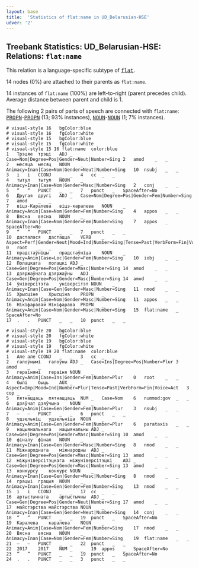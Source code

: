 ```yaml
---
layout: base
title:  'Statistics of flat:name in UD_Belarusian-HSE'
udver: '2'
---
```


## Treebank Statistics: UD_Belarusian-HSE: Relations: `flat:name`

This relation is a language-specific subtype of <tt><a href="be_hse-dep-flat.html">flat</a></tt>.

14 nodes (0%) are attached to their parents as `flat:name`.

14 instances of `flat:name` (100%) are left-to-right (parent precedes child).
Average distance between parent and child is 1.

The following 2 pairs of parts of speech are connected with `flat:name`: <tt><a href="be_hse-pos-PROPN.html">PROPN</a></tt>-<tt><a href="be_hse-pos-PROPN.html">PROPN</a></tt> (13; 93% instances), <tt><a href="be_hse-pos-NOUN.html">NOUN</a></tt>-<tt><a href="be_hse-pos-NOUN.html">NOUN</a></tt> (1; 7% instances).


~~~ conllu
# visual-style 16	bgColor:blue
# visual-style 16	fgColor:white
# visual-style 15	bgColor:blue
# visual-style 15	fgColor:white
# visual-style 15 16 flat:name	color:blue
1	Трэцяе	трэцi	ADJ	_	Case=Nom|Degree=Pos|Gender=Neut|Number=Sing	2	amod	_	_
2	месяца	месяц	NOUN	_	Animacy=Inan|Case=Nom|Gender=Neut|Number=Sing	10	nsubj	_	_
3	і	і	CCONJ	_	_	4	cc	_	_
4	тытул	тытул	NOUN	_	Animacy=Inan|Case=Nom|Gender=Masc|Number=Sing	2	conj	_	_
5	“	“	PUNCT	_	_	7	punct	_	SpaceAfter=No
6	Другая	другi	ADJ	_	Case=Nom|Degree=Pos|Gender=Fem|Number=Sing	7	amod	_	_
7	віцэ-Каралева	віцэ-каралева	NOUN	_	Animacy=Anim|Case=Nom|Gender=Fem|Number=Sing	4	appos	_	_
8	Вясна	вясна	NOUN	_	Animacy=Inan|Case=Nom|Gender=Fem|Number=Sing	7	appos	_	SpaceAfter=No
9	”	”	PUNCT	_	_	7	punct	_	_
10	дасталася	дастацца	VERB	_	Aspect=Perf|Gender=Neut|Mood=Ind|Number=Sing|Tense=Past|VerbForm=Fin|Voice=Mid	0	root	_	_
11	прадстаўніцы	прадстаўніца	NOUN	_	Animacy=Anim|Case=Loc|Gender=Fem|Number=Sing	10	iobj	_	_
12	Полацкага	полацкi	ADJ	_	Case=Gen|Degree=Pos|Gender=Masc|Number=Sing	14	amod	_	_
13	дзяржаўнага	дзяржаўны	ADJ	_	Case=Gen|Degree=Pos|Gender=Masc|Number=Sing	14	amod	_	_
14	ўніверсітэта	універсітэт	NOUN	_	Animacy=Inan|Case=Gen|Gender=Masc|Number=Sing	11	nmod	_	_
15	Хрысціне	Хрысціна	PROPN	_	Animacy=Anim|Case=Nom|Gender=Masc|Number=Sing	11	appos	_	_
16	Нікіфаравай	Нікіфарава	PROPN	_	Animacy=Anim|Case=Nom|Gender=Masc|Number=Sing	15	flat:name	_	SpaceAfter=No
17	.	.	PUNCT	_	_	10	punct	_	_

~~~


~~~ conllu
# visual-style 20	bgColor:blue
# visual-style 20	fgColor:white
# visual-style 19	bgColor:blue
# visual-style 19	fgColor:white
# visual-style 19 20 flat:name	color:blue
1	Але	але	CCONJ	_	_	3	cc	_	_
2	галоўнымі	галоўны	ADJ	_	Case=Ins|Degree=Pos|Number=Plur	3	amod	_	_
3	гераінямі	гераіня	NOUN	_	Animacy=Anim|Case=Ins|Gender=Fem|Number=Plur	0	root	_	_
4	былі	быць	AUX	_	Aspect=Imp|Mood=Ind|Number=Plur|Tense=Past|VerbForm=Fin|Voice=Act	3	cop	_	_
5	пятнаццаць	пятнаццаць	NUM	_	Case=Nom	6	nummod:gov	_	_
6	дзяўчат	дзяўчына	NOUN	_	Animacy=Anim|Case=Gen|Gender=Fem|Number=Plur	3	nsubj	_	_
7	—	—	PUNCT	_	_	6	punct	_	_
8	удзельніц	удзельніца	NOUN	_	Animacy=Anim|Case=Gen|Gender=Fem|Number=Plur	6	parataxis	_	_
9	нацыянальнага	нацыянальны	ADJ	_	Case=Gen|Degree=Pos|Gender=Masc|Number=Sing	10	amod	_	_
10	фіналу	фінал	NOUN	_	Animacy=Inan|Case=Gen|Gender=Masc|Number=Sing	8	nmod	_	_
11	Міжнароднага	міжнародны	ADJ	_	Case=Gen|Degree=Pos|Gender=Masc|Number=Sing	13	amod	_	_
12	міжуніверсітэцкага	міжуніверсітэцкi	ADJ	_	Case=Gen|Degree=Pos|Gender=Masc|Number=Sing	13	amod	_	_
13	конкурсу	конкурс	NOUN	_	Animacy=Inan|Case=Gen|Gender=Masc|Number=Sing	8	nmod	_	_
14	грацыі	грацыя	NOUN	_	Animacy=Inan|Case=Gen|Gender=Fem|Number=Sing	13	nmod	_	_
15	і	і	CCONJ	_	_	17	cc	_	_
16	артыстычнага	артыстычны	ADJ	_	Case=Gen|Degree=Pos|Gender=Neut|Number=Sing	17	amod	_	_
17	майстэрства	майстэрства	NOUN	_	Animacy=Inan|Case=Gen|Gender=Neut|Number=Sing	14	conj	_	_
18	“	“	PUNCT	_	_	19	punct	_	SpaceAfter=No
19	Каралева	каралева	NOUN	_	Animacy=Anim|Case=Nom|Gender=Fem|Number=Sing	17	nmod	_	_
20	Вясна	вясна	NOUN	_	Animacy=Inan|Case=Nom|Gender=Fem|Number=Sing	19	flat:name	_	_
21	—	—	PUNCT	_	_	22	punct	_	_
22	2017	2017	NUM	_	_	19	appos	_	SpaceAfter=No
23	”	”	PUNCT	_	_	19	punct	_	SpaceAfter=No
24	.	.	PUNCT	_	_	3	punct	_	_

~~~


